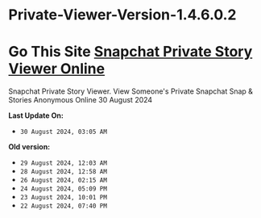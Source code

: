# Private-Viewer-Version-1.4.6.0.2
# Go This Site [Snapchat Private Story Viewer Online](https://modren8.com/privatesnap)
Snapchat Private Story Viewer. View Someone's Private Snapchat Snap &amp; Stories Anonymous Online 30 August 2024

**Last Update On:**
- `30 August 2024, 03:05 AM `

**Old version:**
- `29 August 2024, 12:03 AM `
- `28 August 2024, 12:58 AM `
- `26 August 2024, 02:15 AM `
- `24 August 2024, 05:09 PM `
- `23 August 2024, 10:01 PM `
- `22 August 2024, 07:40 PM `
